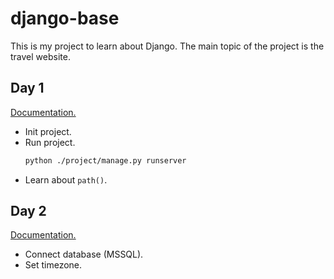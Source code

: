 # django-base
This is my project to learn about Django. 
The main topic of the project is the travel website.

## Day 1
[Documentation.](https://docs.djangoproject.com/en/4.1/intro/tutorial01/)

- Init project.
- Run project.
    ```bash
    python ./project/manage.py runserver
    ```
- Learn about `path()`.

## Day 2
[Documentation.](https://docs.djangoproject.com/en/4.1/intro/tutorial02/)

- Connect database (MSSQL).
- Set timezone.